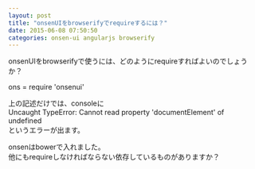```yaml
---
layout: post
title: "onsenUIをbrowserifyでrequireするには？"
date: 2015-06-08 07:50:50
categories: onsen-ui angularjs browserify
---
```

<p>onsenUIをbrowserifyで使うには、どのようにrequireすればよいのでしょうか？</p>

<p>ons = require 'onsenui'</p>

<p>上の記述だけでは、consoleに<br>
Uncaught TypeError: Cannot read property 'documentElement' of undefined<br>
というエラーが出ます。</p>

<p>onsenはbowerで入れました。<br>
他にもrequireしなければならない依存しているものがありますか？</p>
